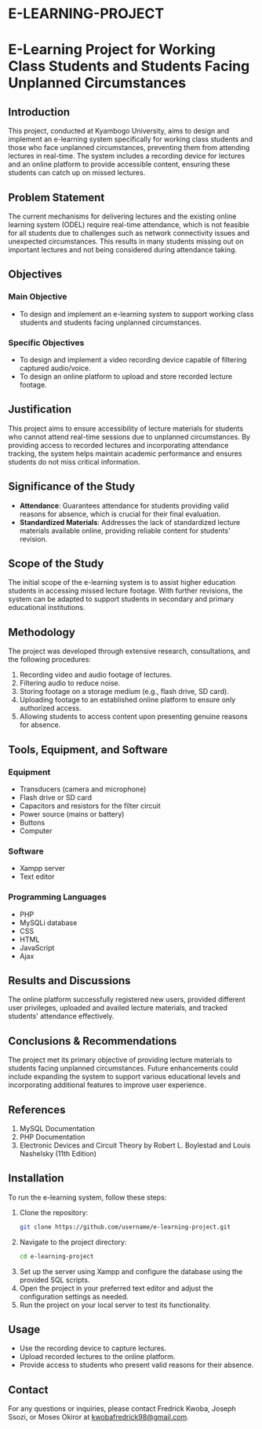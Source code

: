 # E-LEARNING-PROJECT


# E-Learning Project for Working Class Students and Students Facing Unplanned Circumstances

## Introduction

This project, conducted at Kyambogo University, aims to design and implement an e-learning system specifically for working class students and those who face unplanned circumstances, preventing them from attending lectures in real-time. The system includes a recording device for lectures and an online platform to provide accessible content, ensuring these students can catch up on missed lectures.

## Problem Statement

The current mechanisms for delivering lectures and the existing online learning system (ODEL) require real-time attendance, which is not feasible for all students due to challenges such as network connectivity issues and unexpected circumstances. This results in many students missing out on important lectures and not being considered during attendance taking.

## Objectives

### Main Objective
- To design and implement an e-learning system to support working class students and students facing unplanned circumstances.

### Specific Objectives
- To design and implement a video recording device capable of filtering captured audio/voice.
- To design an online platform to upload and store recorded lecture footage.

## Justification

This project aims to ensure accessibility of lecture materials for students who cannot attend real-time sessions due to unplanned circumstances. By providing access to recorded lectures and incorporating attendance tracking, the system helps maintain academic performance and ensures students do not miss critical information.

## Significance of the Study

- **Attendance**: Guarantees attendance for students providing valid reasons for absence, which is crucial for their final evaluation.
- **Standardized Materials**: Addresses the lack of standardized lecture materials available online, providing reliable content for students' revision.

## Scope of the Study

The initial scope of the e-learning system is to assist higher education students in accessing missed lecture footage. With further revisions, the system can be adapted to support students in secondary and primary educational institutions.

## Methodology

The project was developed through extensive research, consultations, and the following procedures:

1. Recording video and audio footage of lectures.
2. Filtering audio to reduce noise.
3. Storing footage on a storage medium (e.g., flash drive, SD card).
4. Uploading footage to an established online platform to ensure only authorized access.
5. Allowing students to access content upon presenting genuine reasons for absence.

## Tools, Equipment, and Software

### Equipment
- Transducers (camera and microphone)
- Flash drive or SD card
- Capacitors and resistors for the filter circuit
- Power source (mains or battery)
- Buttons
- Computer

### Software
- Xampp server
- Text editor

### Programming Languages
- PHP
- MySQLi database
- CSS
- HTML
- JavaScript
- Ajax

## Results and Discussions

The online platform successfully registered new users, provided different user privileges, uploaded and availed lecture materials, and tracked students' attendance effectively.

## Conclusions & Recommendations

The project met its primary objective of providing lecture materials to students facing unplanned circumstances. Future enhancements could include expanding the system to support various educational levels and incorporating additional features to improve user experience.

## References

1. MySQL Documentation
2. PHP Documentation
3. Electronic Devices and Circuit Theory by Robert L. Boylestad and Louis Nashelsky (11th Edition)

## Installation

To run the e-learning system, follow these steps:

1. Clone the repository:
   ```sh
   git clone https://github.com/username/e-learning-project.git
   ```
2. Navigate to the project directory:
   ```sh
   cd e-learning-project
   ```
3. Set up the server using Xampp and configure the database using the provided SQL scripts.
4. Open the project in your preferred text editor and adjust the configuration settings as needed.
5. Run the project on your local server to test its functionality.

## Usage

- Use the recording device to capture lectures.
- Upload recorded lectures to the online platform.
- Provide access to students who present valid reasons for their absence.



## Contact

For any questions or inquiries, please contact Fredrick Kwoba, Joseph Ssozi, or Moses Okiror at kwobafredrick98@gmail.com.
